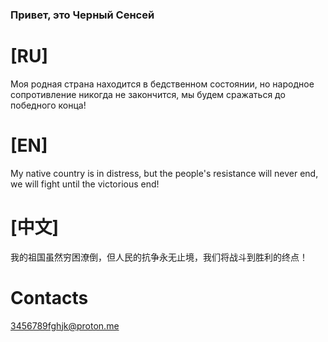 ### Привет, это Черный Сенсей
# [RU]
Моя родная страна находится в бедственном состоянии, но народное сопротивление никогда не закончится, мы будем сражаться до победного конца!
# [EN]
My native country is in distress, but the people's resistance will never end, we will fight until the victorious end!
# [中文]
我的祖国虽然穷困潦倒，但人民的抗争永无止境，我们将战斗到胜利的终点！
# Contacts
3456789fghjk@proton.me
